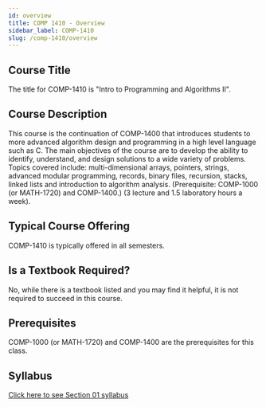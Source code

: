 ```yaml
---
id: overview
title: COMP 1410 - Overview
sidebar_label: COMP-1410
slug: /comp-1410/overview
---
```


## Course Title

The title for COMP-1410 is "Intro to Programming and Algorithms II".

## Course Description

This course is the continuation of COMP-1400 that introduces students to more advanced algorithm design and programming in a high level language such as C. The main objectives of the course are to develop the ability to identify, understand, and design solutions to a wide variety of problems. Topics covered include: multi-dimensional arrays, pointers, strings, advanced modular programming, records, binary files, recursion, stacks, linked lists and introduction to algorithm analysis. (Prerequisite: COMP-1000 (or MATH-1720) and COMP-1400.) (3 lecture and 1.5 laboratory hours a week).

## Typical Course Offering

COMP-1410 is typically offered in all semesters.

## Is a Textbook Required?

No, while there is a textbook listed and you may find it helpful, it is not required to succeed in this course.

## Prerequisites

COMP-1000 (or MATH-1720) and COMP-1400 are the prerequisites for this class.

## Syllabus

[Click here to see Section 01 syllabus](../../resources/syllabus/COMP-1410-01%20F24.pdf)
